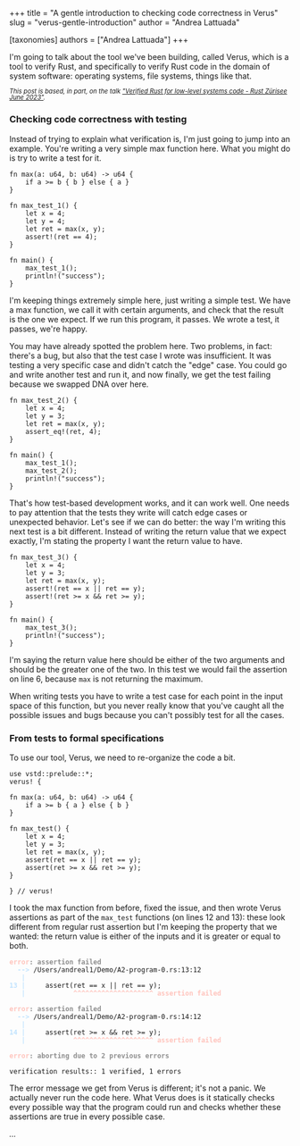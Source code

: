 +++
title = "A gentle introduction to checking code correctness in Verus"
slug = "verus-gentle-introduction"
author = "Andrea Lattuada"

[taxonomies]
authors = ["Andrea Lattuada"]
+++


<style type="text/css">
.note {
    font-size: 80%;
    line-height: 1em;
}
</style>

I'm going to talk about the tool we've been building, called Verus, which is a tool to verify Rust, and specifically to verify Rust code in the domain of system software: operating systems, file systems, things like that.

<!-- more -->

<i class="note">This post is based, in part, on the talk ["Verified Rust for low-level systems code - Rust Zürisee June 2023"](https://www.youtube.com/watch?v=ZZTk-zS4ZCY).</i>

### Checking code correctness with testing

Instead of trying to explain what verification is, I'm just going to jump into an example. You're writing a very simple max function here. What you might do is try to write a test for it. 
```rust,linenos
fn max(a: u64, b: u64) -> u64 {
    if a >= b { b } else { a }
}

fn max_test_1() {
    let x = 4;
    let y = 4;
    let ret = max(x, y);
    assert!(ret == 4);
}

fn main() {
    max_test_1();
    println!("success");
}
```

I'm keeping things extremely simple here, just writing a simple test. We have a max function, we call it with certain arguments, and check that the result is the one we expect. If we run this program, it passes. We wrote a test, it passes, we're happy.

You may have already spotted the problem here. Two problems, in fact: there's a bug, but also that the test case I wrote was insufficient. It was testing a very specific case and didn't catch the "edge" case. You could go and write another test and run it, and now finally, we get the test failing because we swapped DNA over here.

```rust,linenos
fn max_test_2() {
    let x = 4;
    let y = 3;
    let ret = max(x, y);
    assert_eq!(ret, 4);
}

fn main() {
    max_test_1();
    max_test_2();
    println!("success");
}
```

That's how test-based development works, and it can work well. One needs to pay attention that the tests they write will catch edge cases or unexpected behavior. Let's see if we can do better: the way I'm writing this next test is a bit different. Instead of writing the return value that we expect exactly, I'm stating the property I want the return value to have.

```rust,linenos
fn max_test_3() {
    let x = 4;
    let y = 3;
    let ret = max(x, y);
    assert!(ret == x || ret == y);
    assert!(ret >= x && ret >= y);
}

fn main() {
    max_test_3();
    println!("success");
}
```

I'm saying the return value here should be either of the two arguments and should be the greater one of the two. In this test we would fail the assertion on line 6, because `max` is not returning the maximum.

When writing tests you have to write a test case for each point in the input space of this function, but you never really know that you've caught all the possible issues and bugs because you can't possibly test for all the cases.

### From tests to formal specifications

To use our tool, Verus, we need to re-organize the code a bit.

```verus,linenos
use vstd::prelude::*;
verus! {

fn max(a: u64, b: u64) -> u64 {
    if a >= b { a } else { b }
}

fn max_test() {
    let x = 4;
    let y = 3;
    let ret = max(x, y);
    assert(ret == x || ret == y);
    assert(ret >= x && ret >= y);
}

} // verus!
```

I took the max function from before, fixed the issue, and then wrote Verus assertions as part of the `max_test` functions (on lines 12 and 13): these look different from regular rust assertion but I'm keeping the property that we wanted: the return value is either of the inputs and it is greater or equal to both.

<pre class="ansi-html"><code><span style="font-weight:bold;color:#8e8e8e;"></span><span style="font-weight:bold;color:#ffc4bd;">error</span><span style="font-weight:bold;color:#8e8e8e;">: assertion failed</span>
  <span style="font-weight:bold;color:#8e8e8e;"></span><span style="font-weight:bold;color:#c1e3fe;">--&gt; </span>/Users/andreal1/Demo/A2-program-0.rs:13:12
   <span style="font-weight:bold;color:#8e8e8e;"></span><span style="font-weight:bold;color:#c1e3fe;">|</span>
<span style="font-weight:bold;color:#8e8e8e;"></span><span style="font-weight:bold;color:#c1e3fe;">13</span> <span style="font-weight:bold;color:#8e8e8e;"></span><span style="font-weight:bold;color:#c1e3fe;">|</span>     assert(ret == x || ret == y);
   <span style="font-weight:bold;color:#8e8e8e;"></span><span style="font-weight:bold;color:#c1e3fe;">| </span>           <span style="font-weight:bold;color:#8e8e8e;"></span><span style="font-weight:bold;color:#ffc4bd;">^^^^^^^^^^^^^^^^^^^^</span> <span style="font-weight:bold;color:#8e8e8e;"></span><span style="font-weight:bold;color:#ffc4bd;">assertion failed</span>

<span style="font-weight:bold;color:#8e8e8e;"></span><span style="font-weight:bold;color:#ffc4bd;">error</span><span style="font-weight:bold;color:#8e8e8e;">: assertion failed</span>
  <span style="font-weight:bold;color:#8e8e8e;"></span><span style="font-weight:bold;color:#c1e3fe;">--&gt; </span>/Users/andreal1/Demo/A2-program-0.rs:14:12
   <span style="font-weight:bold;color:#8e8e8e;"></span><span style="font-weight:bold;color:#c1e3fe;">|</span>
<span style="font-weight:bold;color:#8e8e8e;"></span><span style="font-weight:bold;color:#c1e3fe;">14</span> <span style="font-weight:bold;color:#8e8e8e;"></span><span style="font-weight:bold;color:#c1e3fe;">|</span>     assert(ret &gt;= x &amp;&amp; ret &gt;= y);
   <span style="font-weight:bold;color:#8e8e8e;"></span><span style="font-weight:bold;color:#c1e3fe;">| </span>           <span style="font-weight:bold;color:#8e8e8e;"></span><span style="font-weight:bold;color:#ffc4bd;">^^^^^^^^^^^^^^^^^^^^</span> <span style="font-weight:bold;color:#8e8e8e;"></span><span style="font-weight:bold;color:#ffc4bd;">assertion failed</span>

<span style="font-weight:bold;color:#8e8e8e;"></span><span style="font-weight:bold;color:#ffc4bd;">error</span><span style="font-weight:bold;color:#8e8e8e;">: aborting due to 2 previous errors</span>

verification results:: 1 verified, 1 errors
</code></pre>

The error message we get from Verus is different; it's not a panic. We actually never run the code here. What Verus does is it statically checks every possible way that the program could run and checks whether these assertions are true in every possible case.

<i>...</i>
